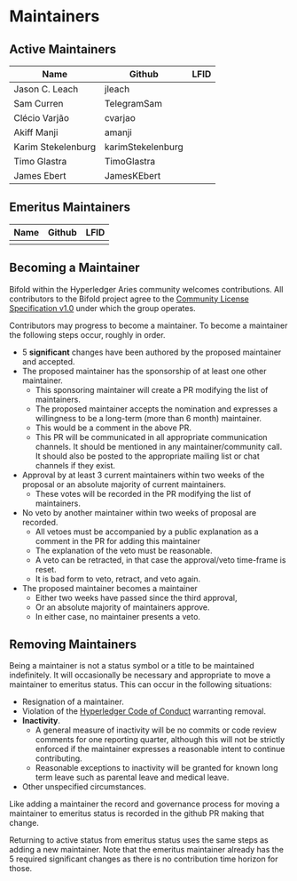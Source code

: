 # Maintainers

## Active Maintainers

<!-- Please keep this sorted alphabetically by github -->

| Name               | Github            | LFID |
| ------------------ | ----------------- | ---- |
| Jason C. Leach     | jleach            |      |
| Sam Curren         | TelegramSam       |      |
| Clécio Varjão      | cvarjao           |      |
| Akiff Manji        | amanji            |      |
| Karim Stekelenburg | karimStekelenburg |      |
| Timo Glastra       | TimoGlastra       |      |
| James Ebert        | JamesKEbert       |      |

## Emeritus Maintainers

| Name | Github | LFID |
| ---- | ------ | ---- |
|      |        |      |

## Becoming a Maintainer

Bifold within the Hyperledger Aries
community welcomes contributions. All contributors to the Bifold
project agree to the [Community License Specification
v1.0](/Community_Specification_License-v1.md) under which the group
operates.

Contributors may progress to become a maintainer. To become a
maintainer the following steps occur, roughly in order.

- 5 **significant** changes have been authored by the proposed maintainer and
  accepted.
- The proposed maintainer has the sponsorship of at least one other maintainer.
  - This sponsoring maintainer will create a PR modifying the list of
    maintainers.
  - The proposed maintainer accepts the nomination and expresses a willingness
    to be a long-term (more than 6 month) maintainer.
  - This would be a comment in the above PR.
  - This PR will be communicated in all appropriate communication channels. It
    should be mentioned in any maintainer/community call. It should also be
    posted to the appropriate mailing list or chat channels if they exist.
- Approval by at least 3 current maintainers within two weeks of the proposal or an absolute majority of current maintainers.
  - These votes will be recorded in the PR modifying the list of maintainers.
- No veto by another maintainer within two weeks of proposal are recorded.
  - All vetoes must be accompanied by a public explanation as a comment in the
    PR for adding this maintainer
  - The explanation of the veto must be reasonable.
  - A veto can be retracted, in that case the approval/veto time-frame is reset.
  - It is bad form to veto, retract, and veto again.
- The proposed maintainer becomes a maintainer
  - Either two weeks have passed since the third approval,
  - Or an absolute majority of maintainers approve.
  - In either case, no maintainer presents a veto.

## Removing Maintainers

Being a maintainer is not a status symbol or a title to be maintained
indefinitely. It will occasionally be necessary and appropriate to move a
maintainer to emeritus status. This can occur in the following situations:

- Resignation of a maintainer.
- Violation of the [Hyperledger Code of
  Conduct](https://wiki.hyperledger.org/display/HYP/Hyperledger+Code+of+Conduct) warranting removal.
- **Inactivity**.
  - A general measure of inactivity will be no commits or code review comments
    for one reporting quarter, although this will not be strictly enforced if
    the maintainer expresses a reasonable intent to continue contributing.
  - Reasonable exceptions to inactivity will be granted for known long term
    leave such as parental leave and medical leave.
- Other unspecified circumstances.

Like adding a maintainer the record and governance process for moving a
maintainer to emeritus status is recorded in the github PR making that change.

Returning to active status from emeritus status uses the same steps as adding a
new maintainer. Note that the emeritus maintainer already has the 5 required
significant changes as there is no contribution time horizon for those.
